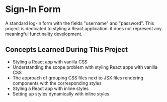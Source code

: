 # Sign-In Form

A standard log-in form with the fields "username" and "password". This project is dedicated to styling a React application: it does not represent any meaningful functinality development.

## Concepts Learned During This Project

- Styling a React app with vanilla CSS
- Understanding the scope problem with styling React apps with vanilla CSS
- The approach of grouping CSS files next to JSX files rendering components with the corresponding styles
- Styling a React app with inline styles
- Setting up styles dynamically with inline styles
